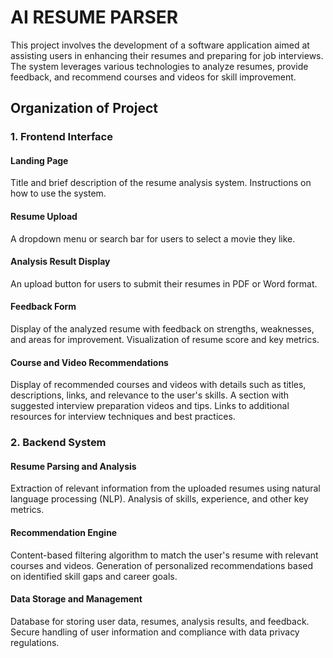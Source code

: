 <h1>AI RESUME PARSER</h1>

This project involves the development of a software application aimed at assisting users in 
enhancing their resumes and preparing for job interviews. The system leverages various 
technologies to analyze resumes, provide feedback, and recommend courses and videos for skill 
improvement. 

<h2>Organization of Project</h2>
<h3>1. Frontend Interface </h3>
<h4>Landing Page</h4>
Title and brief description of the resume analysis system. 
Instructions on how to use the system. 
<h4>Resume Upload</h4> 
A dropdown menu or search bar for users to select a movie they like.

<h4>Analysis Result Display</h4>
An upload button for users to submit their resumes in PDF or Word format. 
<h4>Feedback Form</h4>
Display of the analyzed resume with feedback on strengths, weaknesses, and 
areas for improvement. Visualization of resume score and key metrics.

<h4>Course and Video Recommendations </h4>
Display of recommended courses and videos with details such as titles, 
descriptions, links, and relevance to the user's skills. A section with suggested interview preparation videos and tips. Links to additional resources for interview techniques and best practices. 
<h3>2. Backend System </h3>
<h4>Resume Parsing and Analysis</h4>
Extraction of relevant information from the uploaded resumes using natural language 
processing (NLP). Analysis of skills, experience, and other key metrics. 
<h4>Recommendation Engine</h4>
 Content-based filtering algorithm to match the user's resume with relevant 
courses and videos. 
Generation of personalized recommendations based on identified skill gaps 
and career goals. 
<h4>Data Storage and Management</h4>
Database for storing user data, resumes, analysis results, and feedback. 
Secure handling of user information and compliance with data privacy 
regulations.
